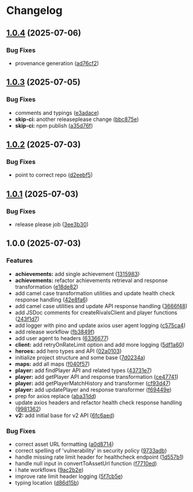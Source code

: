 # Changelog

## [1.0.4](https://github.com/MatthewSH/rivalsjs/compare/v1.0.3...v1.0.4) (2025-07-06)


### Bug Fixes

* provenance generation ([ad76cf2](https://github.com/MatthewSH/rivalsjs/commit/ad76cf27f03ef1eed77038f966dc3249bec8d9b8))

## [1.0.3](https://github.com/MatthewSH/rivalsjs/compare/v1.0.2...v1.0.3) (2025-07-05)


### Bug Fixes

* comments and typings ([e3adace](https://github.com/MatthewSH/rivalsjs/commit/e3adace6502e83127927e5fdf131813943aa291f))
* **skip-ci:** another releaseplease change ([bbc875e](https://github.com/MatthewSH/rivalsjs/commit/bbc875e05def9a16392c03c741ab4023babea9c3))
* **skip-ci:** npm publish ([a35d76f](https://github.com/MatthewSH/rivalsjs/commit/a35d76f9d5676203d1eef14e69a7a139cd21b807))

## [1.0.2](https://github.com/MatthewSH/rivalsjs/compare/v1.0.1...v1.0.2) (2025-07-03)


### Bug Fixes

* point to correct repo ([d2eebf5](https://github.com/MatthewSH/rivalsjs/commit/d2eebf56502e3e25ef91a7eaf4a24a1a2d5ac5ac))

## [1.0.1](https://github.com/MatthewSH/rivalsjs/compare/v1.0.0...v1.0.1) (2025-07-03)


### Bug Fixes

* release please job ([3ee3b30](https://github.com/MatthewSH/rivalsjs/commit/3ee3b307fcd04423bd0aa2676faf6b0a38a8cdb1))

## 1.0.0 (2025-07-03)


### Features

* **achievements:** add single achievement ([1315983](https://github.com/MatthewSH/rivalsjs/commit/131598372ae419ef55f4b69bcaa5608b1b7b91ed))
* **achievements:** refactor achievements retrieval and response transformation ([e18de82](https://github.com/MatthewSH/rivalsjs/commit/e18de8282014ca16d6498ae0c1ab29675f82e172))
* add camel case transformation utilities and update health check response handling ([42e8fa6](https://github.com/MatthewSH/rivalsjs/commit/42e8fa681a34571e3a188b720c127617d07599ac))
* add camel case utilities and update API response handling ([3666f48](https://github.com/MatthewSH/rivalsjs/commit/3666f48633aa2c454fdf705bd4abd561acf9aa1a))
* add JSDoc comments for createRivalsClient and player functions ([243f1d7](https://github.com/MatthewSH/rivalsjs/commit/243f1d725c407c2a26e55a0159b09e1e38ea4e02))
* add logger with pino and update axios user agent logging ([c575ca4](https://github.com/MatthewSH/rivalsjs/commit/c575ca42e3e2e6122e6e320a82a104a00a3dd9dd))
* add release workflow ([fb3849f](https://github.com/MatthewSH/rivalsjs/commit/fb3849f5020337828bba0fcb127ed70b88d1d48c))
* add user agent to headers ([6336677](https://github.com/MatthewSH/rivalsjs/commit/6336677ad0a22dcf26e47e00b1dbe0c3d8858ed4))
* **client:** add retryOnRateLimit option and add more logging ([5df1a60](https://github.com/MatthewSH/rivalsjs/commit/5df1a60ca2d995a44fc13749ea461193b2a2b69c))
* **heroes:** add hero types and API ([02a0103](https://github.com/MatthewSH/rivalsjs/commit/02a0103eb42edceb6efc88047d96c9b6b5c4a52d))
* initialize project structure and some base ([7d0234a](https://github.com/MatthewSH/rivalsjs/commit/7d0234a50996984c94723aad57006dcf4a322019))
* **maps:** add all maps ([f040f57](https://github.com/MatthewSH/rivalsjs/commit/f040f57b5700e49e57a4c4bdc7e80c071409a295))
* **player:** add findPlayer API and related types ([43731e7](https://github.com/MatthewSH/rivalsjs/commit/43731e7b63a48cd7c318e39cf8a93ac8748e5605))
* **player:** add getPlayer API and response transformation ([ce47741](https://github.com/MatthewSH/rivalsjs/commit/ce4774150c96f78d85630cfa6bf508513811d990))
* **player:** add getPlayerMatchHistory and transformer ([cf93d47](https://github.com/MatthewSH/rivalsjs/commit/cf93d4733470f19262d5157bc7c5b9db01570599))
* **player:** add updatePlayer and response transformer ([f69449e](https://github.com/MatthewSH/rivalsjs/commit/f69449e4a475097948b63c853c7be74c354e0c68))
* prep for axios replace ([aba31dd](https://github.com/MatthewSH/rivalsjs/commit/aba31ddb551c1bc8a8fda0e7d8efec5697a063ec))
* update axios headers and refactor health check response handling ([9981362](https://github.com/MatthewSH/rivalsjs/commit/99813620def8d940829dcda07e6c740412706075))
* **v2:** add initial base for v2 API ([6fc6aed](https://github.com/MatthewSH/rivalsjs/commit/6fc6aedb464b87d1b276a1a5a1a48f0fbc058b0a))


### Bug Fixes

* correct asset URL formatting ([a0d8714](https://github.com/MatthewSH/rivalsjs/commit/a0d87149b17fa7631237abd4e06f5f07cb1d40d7))
* correct spelling of 'vulnerability' in security policy ([9733adb](https://github.com/MatthewSH/rivalsjs/commit/9733adba105a7d8edb46d19d75e4c4a0e4164533))
* handle missing rate limit header for healthcheck endpoint ([1d557b1](https://github.com/MatthewSH/rivalsjs/commit/1d557b1ba6daaba72058ab91141c2cf18b11f920))
* handle null input in convertToAssetUrl function ([f7710ed](https://github.com/MatthewSH/rivalsjs/commit/f7710eded10c983b6af84203309e781fdecff033))
* i hate workflows ([9ac2b2e](https://github.com/MatthewSH/rivalsjs/commit/9ac2b2e585a2f9ef2f6f9d98ac9b89385ffd438f))
* improve rate limit header logging ([5f7cb5e](https://github.com/MatthewSH/rivalsjs/commit/5f7cb5e4c6a3c68bd308bb0cbd8356be7d855d07))
* typing location ([d86d15b](https://github.com/MatthewSH/rivalsjs/commit/d86d15b7d1516328ad5fe0bd317b861035390e64))
